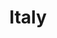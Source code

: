 ---
title: Italy
linktitle: Italy
description: I've been to Italy many times, but mostly in my pre-digital days.

---